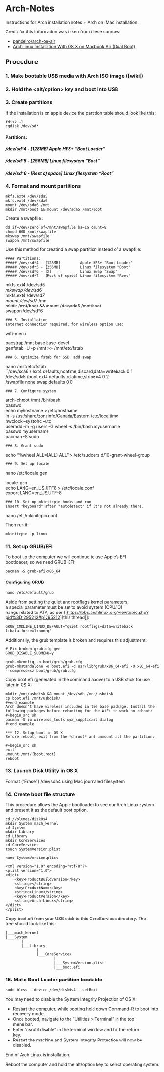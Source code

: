 Arch-Notes
==========

Instructions for Arch installation notes + Arch on IMac installation.

Credit for this information was taken from these sources:

-   [pandeiro/arch-on-air](https://github.com/keinohguchi/arch-on-air/blob/master/README.md)
-   [ArchLinux Installation With OS X on Macbook Air (Dual Boot)](http://panks.me/posts/2013/06/arch-linux-installation-with-os-x-on-macbook-air-dual-boot/)

Procedure
---------

### 1. Make bootable USB media with Arch ISO image ([wiki])

### 2. Hold the <alt/option> key and boot into USB

### 3. Create partitions

If the installation is on apple device the partition table should look
like this:

    fdisk -l
    cgdisk /dev/sd*

#### Partitions:

##### /dev/sd\*4 - \[128MB\] Apple HFS+ “Boot Loader”

##### /dev/sd\*5 - \[256MB\] Linux filesystem “Boot”

##### /dev/sd\*6 - \[Rest of space\] Linux filesystem “Root”

### 4. Format and mount partitions

    mkfs.ext4 /dev/sda5
    mkfs.ext4 /dev/sda6
    mount /dev/sda6 /mnt
    mkdir /mnt/boot && mount /dev/sda5 /mnt/boot

Create a swapfile :

    dd if=/dev/zero of=/mnt/swapfile bs=1G count=8
    chmod 600 /mnt/swapfile
    mkswap /mnt/swapfile
    swapon /mnt/swapfile

Use this method for creatind a swap partition instead of a swapfile:

    #### Partitions:
    ##### /dev/sd*4 - [128MB]         Apple HFS+ "Boot Loader"
    ##### /dev/sd*5 - [256MB]         Linux filesystem "Boot"
    ##### /dev/sd*6 - [X]             Linux Swap "Swap"
    ##### /dev/sd*7 - [Rest of space] Linux filesystem "Root"

mkfs.ext4 /dev/sd*5\
mkswap /dev/sd*6\
mkfs.ext4 /dev/sd*7\
mount /dev/sd*7 /mnt\
mkdir /mnt/boot && mount /dev/sda5 /mnt/boot\
swapon /dev/sd\*6

    ### 5. Installation
    Internet connection required, for wireless option use:

wifi-menu

pacstrap /mnt base base-devel\
genfstab -U -p /mnt &gt;&gt; /mnt/etc/fstab

    ### 6. Optimize fstab for SSD, add swap

nano /mnt/etc/fstab\
``/dev/sda6 / ext4 defaults,noatime,discard,data=writeback 0 1\
/dev/sda5 /boot ext4 defaults,relatime,stripe=4 0 2\
/swapfile none swap defaults 0 0

    ### 7. Configure system

arch-chroot /mnt /bin/bash\
passwd\
echo myhostname &gt; /etc/hostname\
ln -s /usr/share/zoneinfo/Canada/Eastern /etc/localtime\
hwclock –systohc –utc\
useradd -m -g users -G wheel -s /bin/bash myusername\
passwd myusername\
pacman -S sudo

    ### 8. Grant sudo

echo “%wheel ALL=(ALL) ALL” &gt; /etc/sudoers.d/10-grant-wheel-group

    ### 9. Set up locale

nano /etc/locale.gen

locale-gen\
echo LANG=en\_US.UTF8 &gt; /etc/locale.conf\
export LANG=en\_US.UTF-8

    ### 10. Set up mkinitcpio hooks and run
    Insert "keyboard" after "autodetect" if it's not already there.

nano /etc/mkinitcpio.conf

Then run it:

    mkinitcpio -p linux

### 11. Set up GRUB/EFI

To boot up the computer we will continue to use Apple’s EFI\
bootloader, so we need GRUB-EFI:

    pacman -S grub-efi-x86_64

#### Configuring GRUB

    nano /etc/default/grub

Aside from setting the quiet and rootflags kernel parameters,\
a special parameter must be set to avoid system (CPU/IO)\
hangs related to ATA, as per
\[\[<https://bbs.archlinux.org/viewtopic.php?pid%3D1295212#p1295212>\]\[this
thread\]\]:

    GRUB_CMDLINE_LINUX_DEFAULT="quiet rootflags=data=writeback libata.force=1:noncq"

Additionally, the grub template is broken and requires this adjustment:

    # Fix broken grub.cfg gen
    GRUB_DISABLE_SUBMENU=y

    grub-mkconfig -o boot/grub/grub.cfg
    grub-mkstandalone -o boot.efi -d usr/lib/grub/x86_64-efi -O x86_64-efi --compress=xz boot/grub/grub.cfg

Copy boot.efi (generated in the command above) to a USB stick for use
later in OS X:

``` {.{.bash}}
mkdir /mnt/usbdisk && mount /dev/sdb /mnt/usbdisk 
cp boot.efi /mnt/usbdisk/
#+end_example
Arch doesn't have wireless included in the base package. Install the following packages before rebooting for the WiFi to work on reboot:
#+begin_src sh
pacman -S iw wireless_tools wpa_supplicant dialog
#+end_example

*** 12. Setup boot in OS X
Before reboot, exit from the *chroot* and unmount all the partition:

#+begin_src sh
exit
umount /mnt/{boot,root}
reboot
```

### 13. Launch Disk Utility in OS X

Format (“Erase”) /dev/sda4 using Mac journaled filesystem

### 14. Create boot file structure

This procedure allows the Apple bootloader to see our Arch Linux system\
and present it as the default boot option.

``` {.{.bash}}
cd /Volumes/disk0s4
mkdir System mach_kernel
cd System
mkdir Library
cd Library
mkdir CoreServices
cd CoreServices
touch SystemVersion.plist
```

``` {.{.bash}}
nano SystemVersion.plist
```

``` {.{.example}}
<xml version="1.0" encoding="utf-8"?>
<plist version="1.0">
<dict>
    <key>ProductBuildVersion</key>
    <string></string>
    <key>ProductName</key>
    <string>Linux</string>
    <key>ProductVersion</key>
    <string>Arch Linux</string>
</dict>
</plist>
```

Copy boot.efi from your USB stick to this CoreServices directory. The\
tree should look like this:

``` {.example}
|___mach_kernel
|___System
       |
       |___Library
              |
              |___CoreServices
                      |
                      |___SystemVersion.plist
                      |___boot.efi
```

### 15. Make Boot Loader partition bootable

``` {.bash}
sudo bless --device /dev/disk0s4 --setBoot
```

You may need to disable the System Integrity Projection of OS X:

-   Restart the computer, while booting hold down Command-R to boot
    into\
    recovery mode.
-   Once booted, navigate to the “Utilities &gt; Terminal” in the top\
    menu bar.
-   Enter “csrutil disable” in the terminal window and hit the return\
    key.
-   Restart the machine and System Integrity Protection will now be\
    disabled.

End of Arch Linux is installation.

Reboot the computer and hold the alt/option key to select operating system.
